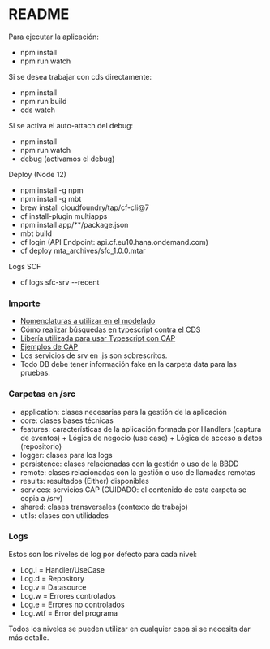 # README

Para ejecutar la aplicación:

- npm install
- npm run watch

Si se desea trabajar con cds directamente:

- npm install
- npm run build
- cds watch

Si se activa el auto-attach del debug:

- npm install
- npm run watch
- debug (activamos el debug)

Deploy (Node 12)

- npm install -g npm
- npm install -g mbt
- brew install cloudfoundry/tap/cf-cli@7
- cf install-plugin multiapps
- npm install app/**/package.json
- mbt build
- cf login (API Endpoint: api.cf.eu10.hana.ondemand.com)
- cf deploy mta_archives/sfc_1.0.0.mtar

Logs SCF
- cf logs sfc-srv --recent


### Importe

- [Nomenclaturas a utilizar en el modelado](https://seidor.sharepoint.com/:p:/t/ShopFloorControlConsultingESP/EZ6gD5IkBi9Mq_6MiRr9iXsBRCBV5vNPUTpeWju7Yn02iQ?e=YZ8Tad)
- [Cómo realizar búsquedas en typescript contra el CDS](https://cap.cloud.sap/docs/cds/cqn)
- [Libería utilizada para usar Typescript con CAP](https://github.com/mrbandler/cds-routing-handlers#readme)
- [Ejemplos de CAP](https://github.com/SAP-samples/cloud-cap-samples)
- Los servicios de srv en .js son sobrescritos.
- Todo DB debe tener información fake en la carpeta data para las pruebas.

### Carpetas en /src

- application: clases necesarias para la gestión de la aplicación
- core: clases bases técnicas
- features: características de la aplicación formada por Handlers (captura de eventos) + Lógica de negocio (use case) + Lógica de acceso a datos (repositorio)
- logger: clases para los logs
- persistence: clases relacionadas con la gestión o uso de la BBDD
- remote: clases relacionadas con la gestión o uso de llamadas remotas
- results: resultados (Either) disponibles
- services: servicios CAP (CUIDADO: el contenido de esta carpeta se copia a /srv)
- shared: clases transversales (contexto de trabajo)
- utils: clases con utilidades

### Logs

Estos son los niveles de log por defecto para cada nivel:

- Log.i = Handler/UseCase
- Log.d = Repository
- Log.v = Datasource
- Log.w = Errores controlados
- Log.e = Errores no controlados
- Log.wtf = Error del programa

Todos los niveles se pueden utilizar en cualquier capa si se necesita dar más detalle.
